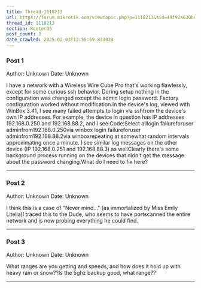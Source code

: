 ```yaml
---
title: Thread-1118213
url: https://forum.mikrotik.com/viewtopic.php?p=1118213&sid=49f92a630bc7970d8ca50523be880e8f#p1118213
thread_id: 1118213
section: RouterOS
post_count: 3
date_crawled: 2025-02-03T13:55:59.833033
---
```


### Post 1
Author: Unknown
Date: Unknown

I have a network with a Wireless Wire Cube Pro that's working flawlessly, except for some curious ssh behavior.  During setup nothing in the configuration was changed except the admin login password.  Factory configuration worked without modification.In the device's log, viewed with WinBox 3.41, I see many failed attempts to login via sshfrom the device's own IP addresses.  For example, the device in question has IP addresses 192.168.0.250 and 192.168.88.2, and I see:Code:Select alllogin failureforuser adminfrom192.168.0.250via winbox
login failureforuser adminfrom192.168.88.2via winboxrepeating at somewhat random intervals approximating once a minute.  I see similar log messages on the other device (IP 192.168.0.251 and 192.168.88.3) as wellClearly there's some background process running on the devices that didn't get the message about the password changing.What do I need to fix here?

---
### Post 2
Author: Unknown
Date: Unknown

I think this is a case of "Never mind..." (as immortalized by Miss Emily Litella)I traced this to the Dude, who seems to have portscanned the entire network and is now probing everything he could find.

---
### Post 3
Author: Unknown
Date: Unknown

What ranges are you getting and speeds, and how does it hold up with heavy rain or snow??Is the 5ghz backup good, what range??

---
